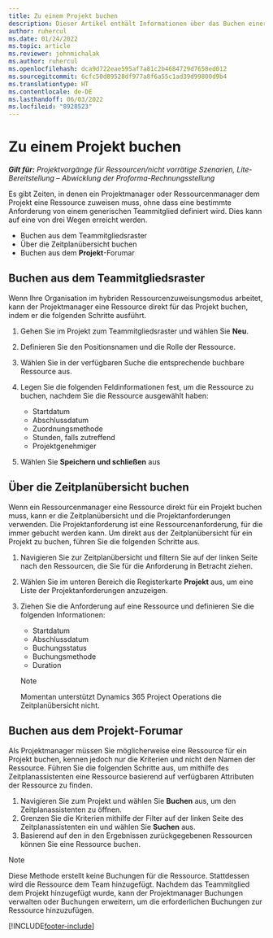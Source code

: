 ```yaml
---
title: Zu einem Projekt buchen
description: Dieser Artikel enthält Informationen über das Buchen einer Ressource für ein Projekt.
author: ruhercul
ms.date: 01/24/2022
ms.topic: article
ms.reviewer: johnmichalak
ms.author: ruhercul
ms.openlocfilehash: dca9d722eae595af7a81c2b4684729d7658ed012
ms.sourcegitcommit: 6cfc50d89528df977a8f6a55c1ad39d99800d9b4
ms.translationtype: HT
ms.contentlocale: de-DE
ms.lasthandoff: 06/03/2022
ms.locfileid: "8928523"
---
```

# <a name="book-to-a-project"></a>Zu einem Projekt buchen

_**Gilt für:** Projektvorgänge für Ressourcen/nicht vorrätige Szenarien, Lite-Bereitstellung – Abwicklung der Proforma-Rechnungsstellung_

Es gibt Zeiten, in denen ein Projektmanager oder Ressourcenmanager dem Projekt eine Ressource zuweisen muss, ohne dass eine bestimmte Anforderung von einem generischen Teammitglied definiert wird. Dies kann auf eine von drei Wegen erreicht werden.

- Buchen aus dem Teammitgliedsraster
- Über die Zeitplanübersicht buchen
- Buchen aus dem **Projekt**-Forumar

## <a name="book-from-the-team-member-grid"></a>Buchen aus dem Teammitgliedsraster

Wenn Ihre Organisation im hybriden Ressourcenzuweisungsmodus arbeitet, kann der Projektmanager eine Ressource direkt für das Projekt buchen, indem er die folgenden Schritte ausführt.

1. Gehen Sie im Projekt zum Teammitgliedsraster und wählen Sie **Neu**.
2. Definieren Sie den Positionsnamen und die Rolle der Ressource.
3. Wählen Sie in der verfügbaren Suche die entsprechende buchbare Ressource aus.
4. Legen Sie die folgenden Feldinformationen fest, um die Ressource zu buchen, nachdem Sie die Ressource ausgewählt haben:

    - Startdatum
    - Abschlussdatum
    - Zuordnungsmethode
    - Stunden, falls zutreffend
    - Projektgenehmiger

6. Wählen Sie **Speichern und schließen** aus

## <a name="book-from-the-schedule-board"></a>Über die Zeitplanübersicht buchen

Wenn ein Ressourcenmanager eine Ressource direkt für ein Projekt buchen muss, kann er die Zeitplanübersicht und die Projektanforderungen verwenden. Die Projektanforderung ist eine Ressourcenanforderung, für die immer gebucht werden kann. Um direkt aus der Zeitplanübersicht für ein Projekt zu buchen, führen Sie die folgenden Schritte aus.

1. Navigieren Sie zur Zeitplanübersicht und filtern Sie auf der linken Seite nach den Ressourcen, die Sie für die Anforderung in Betracht ziehen.
2. Wählen Sie im unteren Bereich die Registerkarte **Projekt** aus, um eine Liste der Projektanforderungen anzuzeigen.
3. Ziehen Sie die Anforderung auf eine Ressource und definieren Sie die folgenden Informationen:

    - Startdatum
    - Abschlussdatum
    - Buchungsstatus
    - Buchungsmethode
    - Duration
   
   > [!NOTE]
   > Momentan unterstützt Dynamics 365 Project Operations die Zeitplanübersicht nicht.   

## <a name="book-from-the-project-form"></a>Buchen aus dem Projekt-Forumar

Als Projektmanager müssen Sie möglicherweise eine Ressource für ein Projekt buchen, kennen jedoch nur die Kriterien und nicht den Namen der Ressource. Führen Sie die folgenden Schritte aus, um mithilfe des Zeitplanassistenten eine Ressource basierend auf verfügbaren Attributen der Ressource zu finden. 

1. Navigieren Sie zum Projekt und wählen Sie **Buchen** aus, um den Zeitplanassistenten zu öffnen.
2. Grenzen Sie die Kriterien mithilfe der Filter auf der linken Seite des Zeitplanassistenten ein und wählen Sie **Suchen** aus.
3. Basierend auf den in den Ergebnissen zurückgegebenen Ressourcen können Sie eine Ressource buchen.

> [!NOTE]
> Diese Methode erstellt keine Buchungen für die Ressource. Stattdessen wird die Ressource dem Team hinzugefügt. Nachdem das Teammitglied dem Projekt hinzugefügt wurde, kann der Projektmanager Buchungen verwalten oder Buchungen erweitern, um die erforderlichen Buchungen zur Ressource hinzuzufügen.


[!INCLUDE[footer-include](../includes/footer-banner.md)]

